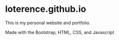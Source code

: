 # loterence.github.io

This is my personal website and portfolio.

Made with the Bootstrap, HTML, CSS, and Javascript
